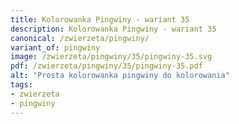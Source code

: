 ```yaml
---
title: Kolorowanka Pingwiny - wariant 35
description: Kolorowanka Pingwiny - wariant 35
canonical: /zwierzeta/pingwiny/
variant_of: pingwiny
image: /zwierzeta/pingwiny/35/pingwiny-35.svg
pdf: /zwierzeta/pingwiny/35/pingwiny-35.pdf
alt: "Prosta kolorowanka pingwiny do kolorowania"
tags:
- zwierzeta
- pingwiny
---
```

